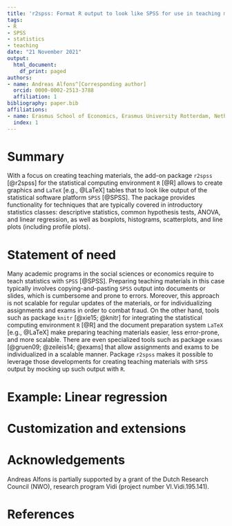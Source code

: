 ```yaml
---
title: 'r2spss: Format R output to look like SPSS for use in teaching materials'
tags:
- R
- SPSS
- statistics
- teaching
date: "21 November 2021"
output:
  html_document:
    df_print: paged
authors:
- name: Andreas Alfons^[Corresponding author]
  orcid: 0000-0002-2513-3788
  affiliation: 1
bibliography: paper.bib
affiliations:
- name: Erasmus School of Economics, Erasmus University Rotterdam, Netherlands
  index: 1
---
```



# Summary

With a focus on creating teaching materials, the add-on package `r2spss` [@r2spss] for the statistical computing environment `R` [@R] allows to create graphics and `LaTeX` [e.g., @LaTeX] tables that to look like output of the statistical software platform `SPSS` [@SPSS].  The package provides functionality for techniques that are typically covered in introductory statistics classes: descriptive statistics, common hypothesis tests, ANOVA, and linear regression, as well as boxplots, histograms, scatterplots, and line plots (including profile plots).


# Statement of need

Many academic programs in the social sciences or economics require to teach statistics with `SPSS` [@SPSS].  Preparing teaching materials in this case typically involves copying-and-pasting `SPSS` output into documents or slides, which is cumbersome and prone to errors.  Moreover, this approach is not scalable for regular updates of the materials, or for individualizing assignments and exams in order to combat fraud.  On the other hand, tools such as package `knitr` [@xie15; @knitr] for integrating the statistical computing environment `R` [@R] and the document preparation system `LaTeX` [e.g., @LaTeX] make preparing teaching materials easier, less error-prone, and more scalable.  There are even specialized tools such as package `exams` [@gruen09; @zeileis14; @exams] that allow assignments and exams to be individualized in a scalable manner.  Package `r2spss` makes it possible to leverage those developments for creating teaching materials with `SPSS` output by mocking up such output with `R`.


# Example: Linear regression


<!--
Newer versions of SPSS: output more fancy but also more cluttered (e.g., headers in color, different line thicknesses, different shades of gray for different parts in a table).  Package `r2spss` replicates the simple style of older versions of SPSS, which I find cleaner and less distracting for teaching materials in statistics courses.
-->


# Customization and extensions

<!-- 
Objects returned by functions in `r2spss` are typically stored as returned by the corresponding `R` functions, e.g., regression results as "lm" objects.  This is such that users can manipulate those objects in R as they are used to.  The `print()` methods to generate the `LaTeX` tables consist of two building blocks: function `toSPSS()` to convert the results into SPSS syle tables, and `latexTableSPSS()` to generate the corresponding `LaTeX` tables.  These can be used to customize the output or to create SPSS-like output for functionality not implemented in package `r2spss`.
-->

# Acknowledgements

Andreas Alfons is partially supported by a grant of the Dutch Research Council 
(NWO), research program Vidi (project number VI.Vidi.195.141).


# References
